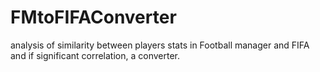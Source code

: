 # FMtoFIFAConverter
analysis of similarity between players stats in Football manager and FIFA and if significant correlation, a converter.
